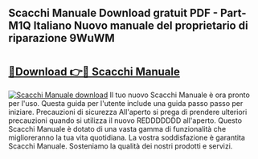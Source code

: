 ## Scacchi Manuale Download gratuit PDF - Part-M1Q Italiano Nuovo manuale del proprietario di riparazione 9WuWM

# <h2><a href="http://dfa7t0u.blite.top/?on=Scacchi+Manuale">🔗Download 👉🔴 Scacchi Manuale</a></h2>

[![Scacchi Manuale download](https://i.imgur.com/lujVjoI.png)](http://dfa7t0u.blite.top/?on=Scacchi+Manuale)
Il tuo nuovo Scacchi Manuale è ora pronto per l'uso. Questa guida per l'utente include una guida passo passo per iniziare. Precauzioni di sicurezza All'aperto si prega di prendere ulteriori precauzioni quando si utilizza il nuovo REDDDDDDD all'aperto. Questo Scacchi Manuale è dotato di una vasta gamma di funzionalità che miglioreranno la tua vita quotidiana. La vostra soddisfazione è garantita Scacchi Manuale. Sosteniamo la qualità dei nostri prodotti e servizi.
